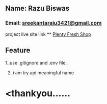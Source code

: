## Name: Razu Biswas
### Email: sreekantaraju3421@gmail.com


project live site link **
[Plenty Fresh Shop](https://plenty-fresh-server.web.app/)


## Feature
1..use .gitignore and .env file.


2. i am try api meaningful name

# <thankyou......